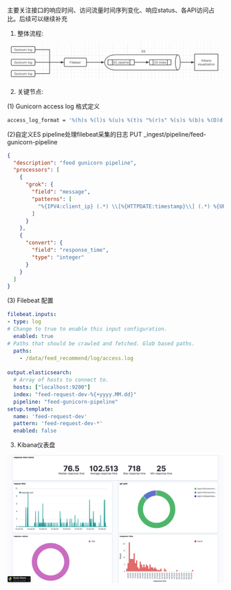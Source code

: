 主要关注接口的响应时间、访问流量时间序列变化、响应status、各API访问占比。后续可以继续补充

1. 整体流程:
<img src=./assets/fb-es-kibana.png>

2. 关键节点:

(1) Gunicorn access log 格式定义
```bash
access_log_format = '%(h)s %(l)s %(u)s %(t)s "%(r)s" %(s)s %(b)s %(D)d'
```
(2)自定义ES pipeline处理filebeat采集的日志
PUT _ingest/pipeline/feed-gunicorn-pipeline
```json
{
  "description": "feed gunicorn pipeline",
  "processors": [
    {
      "grok": {
        "field": "message",
        "patterns": [
          "%{IPV4:client_ip} (.*) \\[%{HTTPDATE:timestamp}\\] (.*) %{URIPATH:path}(.*)\\ (?:%{INT:response_status}|-) (?:%{INT:response_bytes}|-) %{INT:response_time}"
        ]
      }
    },
    {
      "convert": {
        "field": "response_time",
        "type": "integer"
      }
    }
  ]
}
```
(3) Filebeat 配置
```yaml
filebeat.inputs:
- type: log
# Change to true to enable this input configuration.
  enabled: true
# Paths that should be crawled and fetched. Glob based paths.
  paths:
    - /data/feed_recommend/log/access.log

output.elasticsearch:
  # Array of hosts to connect to.
  hosts: ["localhost:9200"]
  index: "feed-request-dev-%{+yyyy.MM.dd}"
  pipeline: "feed-gunicorn-pipeline"
setup.template:
  name: 'feed-request-dev'
  pattern: 'feed-request-dev-*'
  enabled: false
```

3. Kibana仪表盘
<img src=./assets/kibana-dashboard.png>
